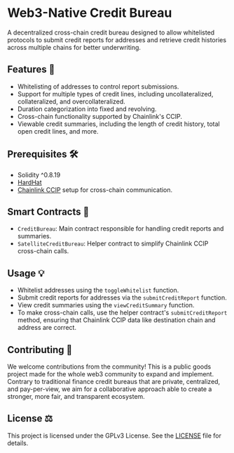 # Web3-Native Credit Bureau
A decentralized cross-chain credit bureau designed to allow whitelisted protocols to submit credit reports for addresses and retrieve credit histories across multiple chains for better underwriting.

## Features 🌟
- Whitelisting of addresses to control report submissions.
- Support for multiple types of credit lines, including uncollateralized, collateralized, and overcollateralized.
- Duration categorization into fixed and revolving.
- Cross-chain functionality supported by Chainlink's CCIP.
- Viewable credit summaries, including the length of credit history, total open credit lines, and more.

## Prerequisites 🛠
- Solidity ^0.8.19
- [HardHat](https://github.com/NomicFoundation/hardhat)
- [Chainlink CCIP](https://docs.chain.link/ccip) setup for cross-chain communication.

## Smart Contracts 📜
- `CreditBureau`: Main contract responsible for handling credit reports and summaries.
- `SatelliteCreditBureau`: Helper contract to simplify Chainlink CCIP cross-chain calls.

## Usage 💡
- Whitelist addresses using the `toggleWhitelist` function.
- Submit credit reports for addresses via the `submitCreditReport` function.
- View credit summaries using the `viewCreditSummary` function.
- To make cross-chain calls, use the helper contract's `submitCreditReport` method, ensuring that Chainlink CCIP data like destination chain and address are correct.

## Contributing 🤝
We welcome contributions from the community! This is a public goods project made for the whole web3 community to expand and implement. Contrary to traditional finance credit bureaus that are private, centralized, and pay-per-view, we aim for a collaborative approach able to create a stronger, more fair, and transparent ecosystem.

## License ⚖️
This project is licensed under the GPLv3 License. See the [LICENSE](LICENSE) file for details.
